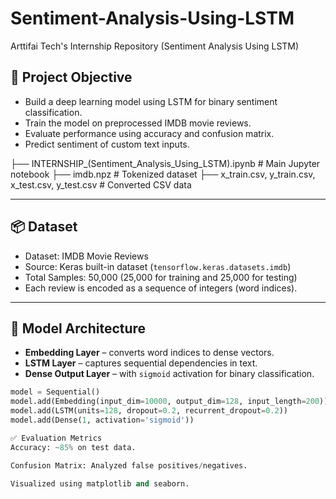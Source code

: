 # Sentiment-Analysis-Using-LSTM
Arttifai Tech's Internship Repository (Sentiment Analysis Using LSTM)

## 🎯 Project Objective

- Build a deep learning model using LSTM for binary sentiment classification.
- Train the model on preprocessed IMDB movie reviews.
- Evaluate performance using accuracy and confusion matrix.
- Predict sentiment of custom text inputs.

├── INTERNSHIP_(Sentiment_Analysis_Using_LSTM).ipynb # Main Jupyter notebook
├── imdb.npz # Tokenized dataset
├── x_train.csv, y_train.csv, x_test.csv, y_test.csv # Converted CSV data


---

## 📦 Dataset

- Dataset: IMDB Movie Reviews
- Source: Keras built-in dataset (`tensorflow.keras.datasets.imdb`)
- Total Samples: 50,000 (25,000 for training and 25,000 for testing)
- Each review is encoded as a sequence of integers (word indices).

---

## 🧠 Model Architecture

- **Embedding Layer** – converts word indices to dense vectors.
- **LSTM Layer** – captures sequential dependencies in text.
- **Dense Output Layer** – with `sigmoid` activation for binary classification.

```python
model = Sequential()
model.add(Embedding(input_dim=10000, output_dim=128, input_length=200))
model.add(LSTM(units=128, dropout=0.2, recurrent_dropout=0.2))
model.add(Dense(1, activation='sigmoid'))

✅ Evaluation Metrics
Accuracy: ~85% on test data.

Confusion Matrix: Analyzed false positives/negatives.

Visualized using matplotlib and seaborn.

